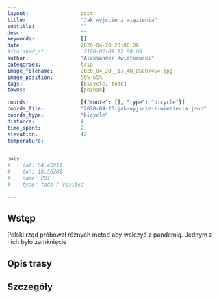 ```yaml
---
layout:                 post
title:                  "Jak wyjście z więzienia"
subtitle:               ""
desc:                   ""
keywords:               []
date:                   2020-04-20 20:00:00
#finished_at:            2100-02-09 12:00:00
author:                 "Aleksander Kwiatkowski"
categories:             trip
image_filename:         2020_04_20__17_48_DSC07454.jpg
image_position:         50% 65%
tags:                   [bicycle, todo]
towns:                  [poznan]

coords:                 [{"route": [], "type": "bicycle"}]
coords_file:            "2020-04-20-jak-wyjscie-z-wiezienia.json"
coords_type:            "bicycle"
distance:               4
time_spent:             2
elevation:              42
temperature:            


pois:
#  - lat: 54.45911
#    lon: 18.56281
#    name: POI
#    type: todo / visited

---
```



## Wstęp

Polski rząd próbował różnych metod aby walczyć z pandemią. Jednym z nich było
zamknięcie

## Opis trasy

## Szczegóły
